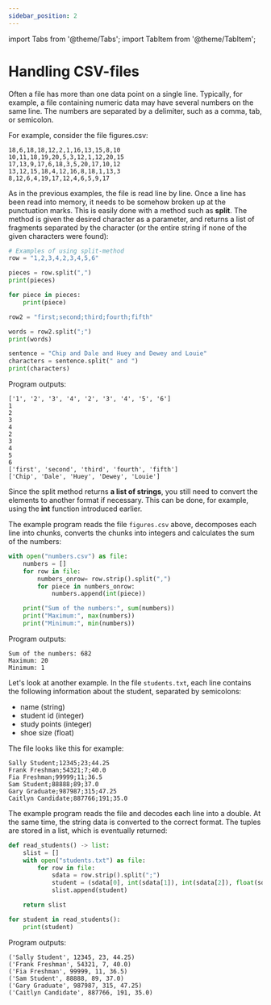 ```yaml
---
sidebar_position: 2
---
```

import Tabs from '@theme/Tabs';
import TabItem from '@theme/TabItem';

# Handling CSV-files

Often a file has more than one data point on a single line. Typically, for example, a file containing numeric data may have several numbers on the same line. The numbers are separated by a delimiter, such as a comma, tab, or semicolon.

For example, consider the file figures.csv:

```
18,6,18,18,12,2,1,16,13,15,8,10
10,11,18,19,20,5,3,12,1,12,20,15
17,13,9,17,6,18,3,5,20,17,10,12
13,12,15,18,4,12,16,8,18,1,13,3
8,12,6,4,19,17,12,4,6,5,9,17
 ```

As in the previous examples, the file is read line by line. Once a line has been read into memory, it needs to be somehow broken up at the punctuation marks. This is easily done with a method such as **split**. The method is given the desired character as a parameter, and returns a list of fragments separated by the character (or the entire string if none of the given characters were found):

```python 
# Examples of using split-method
row = "1,2,3,4,2,3,4,5,6"

pieces = row.split(",")
print(pieces)

for piece in pieces:
    print(piece)

row2 = "first;second;third;fourth;fifth"

words = row2.split(";")
print(words)

sentence = "Chip and Dale and Huey and Dewey and Louie"
characters = sentence.split(" and ")
print(characters)
 ```

Program outputs:
```
['1', '2', '3', '4', '2', '3', '4', '5', '6']
1
2
3
4
2
3
4
5
6
['first', 'second', 'third', 'fourth', 'fifth']
['Chip', 'Dale', 'Huey', 'Dewey', 'Louie']
 ```
Since the split method returns **a list of strings**, you still need to convert the elements to another format if necessary. This can be done, for example, using the **int** function introduced earlier.

The example program reads the file `figures.csv` above, decomposes each line into chunks, converts the chunks into integers and calculates the sum of the numbers:

```python 
with open("numbers.csv") as file:
    numbers = []
    for row in file:
        numbers_onrow= row.strip().split(",")
        for piece in numbers_onrow:
            numbers.append(int(piece))

    print("Sum of the numbers:", sum(numbers))
    print("Maximum:", max(numbers))
    print("Minimum:", min(numbers))
 ```

Program outputs:
```
Sum of the numbers: 682
Maximum: 20
Minimum: 1
 ```

Let's look at another example. In the file `students.txt`, each line contains the following information about the student, separated by semicolons:

- name (string)
- student id (integer)
- study points (integer)
- shoe size (float)

The file looks like this for example:

``` 
Sally Student;12345;23;44.25
Frank Freshman;54321;7;40.0
Fia Freshman;99999;11;36.5
Sam Student;88888;89;37.0
Gary Graduate;987987;315;47.25
Caitlyn Candidate;887766;191;35.0
 ```

The example program reads the file and decodes each line into a double. At the same time, the string data is converted to the correct format. The tuples are stored in a list, which is eventually returned:

```python 
def read_students() -> list:
    slist = []
    with open("students.txt") as file:
        for row in file:
            sdata = row.strip().split(";")
            student = (sdata[0], int(sdata[1]), int(sdata[2]), float(sdata[3]))
            slist.append(student)

    return slist

for student in read_students():
    print(student)
 ```

Program outputs:
```
('Sally Student', 12345, 23, 44.25)
('Frank Freshman', 54321, 7, 40.0)
('Fia Freshman', 99999, 11, 36.5)
('Sam Student', 88888, 89, 37.0)
('Gary Graduate', 987987, 315, 47.25)
('Caitlyn Candidate', 887766, 191, 35.0)
 ```